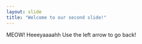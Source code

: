 ```yaml
---
layout: slide
title: "Welcome to our second slide!"
---
```

MEOW! Heeeyaaaahh
Use the left arrow to go back!
